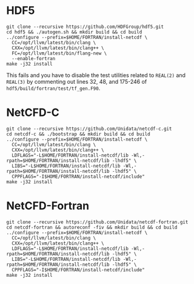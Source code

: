 # HDF5

```
git clone --recursive https://github.com/HDFGroup/hdf5.git
cd hdf5 && ./autogen.sh && mkdir build && cd build
../configure --prefix=$HOME/FORTRAN/install-netcdf \
  CC=/opt/llvm/latest/bin/clang \
  CXX=/opt/llvm/latest/bin/clang++ \
  FC=/opt/llvm/latest/bin/flang-new \
  --enable-fortran
make -j32 install
```

This fails and you have to disable the test utilities related to `REAL(2)` and `REAL(3)` 
by commenting out lines 32, 48, and 175-246 of `hdf5/build/fortran/test/tf_gen.F90`.

# NetCFD-C

```
git clone --recursive https://github.com/Unidata/netcdf-c.git
cd netcdf-c && ./bootstrap && mkdir build && cd build
../configure --prefix=$HOME/FORTRAN/install-netcdf \
  CC=/opt/llvm/latest/bin/clang \
  CXX=/opt/llvm/latest/bin/clang++ \
  LDFLAGS="-L$HOME/FORTRAN/install-netcdf/lib -Wl,-rpath=$HOME/FORTRAN/install-netcdf/lib -lhdf5" \
  LIBS="-L$HOME/FORTRAN/install-netcdf/lib -Wl,-rpath=$HOME/FORTRAN/install-netcdf/lib -lhdf5" \
  CPPFLAGS="-I$HOME/FORTRAN/install-netcdf/include"
make -j32 install
```

# NetCFD-Fortran

```
git clone --recursive https://github.com/Unidata/netcdf-fortran.git
cd netcdf-fortran && autoreconf -fiv && mkdir build && cd build
../configure --prefix=$HOME/FORTRAN/install-netcdf \
  CC=/opt/llvm/latest/bin/clang \
  CXX=/opt/llvm/latest/bin/clang++ \
  LDFLAGS="-L$HOME/FORTRAN/install-netcdf/lib -Wl,-rpath=$HOME/FORTRAN/install-netcdf/lib -lhdf5" \
  LIBS="-L$HOME/FORTRAN/install-netcdf/lib -Wl,-rpath=$HOME/FORTRAN/install-netcdf/lib -lhdf5" \
  CPPFLAGS="-I$HOME/FORTRAN/install-netcdf/include"
make -j32 install
```
